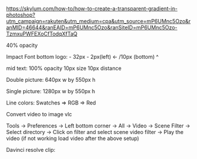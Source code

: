 https://skylum.com/how-to/how-to-create-a-transparent-gradient-in-photoshop?utm_campaign=rakuten&utm_medium=cpa&utm_source=mP6UMnc5Ozo&ranMID=46644&ranEAID=mP6UMnc5Ozo&ranSiteID=mP6UMnc5Ozo-TzmxuPWFEXoCfTodqXfTaQ

40% opacity

Impact Font
bottom  logo:
    - 32px
    - 2px(left) <- /10px (bottom) ^

mid text:
    100% opacity
    10px size
    10px distance

Double picture:
    640px w by 550px h

Single picture:
    1280px w by 550px h

Line colors:
    Swatches => RGB => Red


Convert video to image vlc

Tools -> Preferences -> Left bottom corner -> All -> Video -> Scene Filter -> Select directory -> Click on filter and select scene video filter -> Play the video (if not working load video after the above setup)

Davinci resolve clip:
